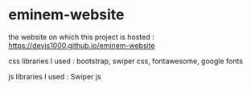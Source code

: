 # eminem-website

the website on which this project is hosted : https://devjs1000.github.io/eminem-website

css libraries I used : bootstrap, swiper css, fontawesome, google fonts

js libraries I used : Swiper js
